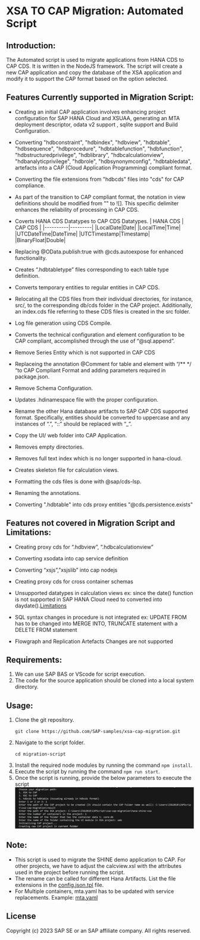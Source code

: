 XSA TO CAP Migration: Automated Script
=====================================
## Introduction:
The Automated script is used to migrate applications from HANA CDS to CAP CDS. It is written in the NodeJS framework. The script will create a new CAP application and copy the database of the XSA application and modify it to support the CAP format based on the option selected.

## Features Currently supported in Migration Script:
- Creating an initial CAP application involves enhancing project configuration for SAP HANA Cloud and XSUAA, generating an MTA deployment descriptor, odata v2 support , sqlite support and Build Configuration.
  
- Converting "hdbconstraint", "hdbindex", "hdbview", "hdbtable", "hdbsequence", "hdbprocedure", "hdbtablefunction", "hdbfunction", "hdbstructuredprivilege", "hdblibrary", "hdbcalculationview", "hdbanalyticprivilege",
"hdbrole", "hdbsynonymconfig", "hdbtabledata", artefacts into a CAP (Cloud Application Programming) compliant format.

- Converting the file extensions from "hdbcds" files into "cds" for CAP compliance.
  
- As part of the transition to CAP compliant format, the notation in view definitions should be modified from "" to ![]. This specific delimiter enhances the reliability of processing in CAP CDS.
  
- Coverts HANA CDS Datatypes to CAP CDS Datatypes.
       | HANA CDS | CAP CDS |
    |----------|---------|
    |LocalDate|Date|
    |LocalTime|Time|
    |UTCDateTime|DateTime|
    |UTCTimestamp|Timestamp|
    |BinaryFloat|Double|
  
- Replacing @OData.publish:true with @cds.autoexpose for enhanced functionality.
  
- Creates “.hdbtabletype” files corresponding to each table type definition.
  
- Converts temporary entities to regular entities in CAP CDS.
  
- Relocating all the CDS files from their individual directories, for instance, src/, to the corresponding db/cds folder in the CAP project. Additionally, an index.cds file referring to these CDS files is created in the src folder.
  
- Log file generation using CDS Compile.
  
- Converts the technical configuration and element configuration to be CAP compliant, accomplished through the use of “@sql.append”. 
- Remove Series Entity which is not supported in CAP CDS
  
- Replaceing the annotation  @Comment  for table and element with “/** */ “to CAP Compliant Format and adding parameters required in package.json.
  
- Remove Schema Configuration.
  
- Updates .hdinamespace file with the proper configuration.
  
- Rename the other Hana database artifacts to SAP CAP CDS supported format. Specifically, entities should be converted to uppercase and any instances of “.”, “::” should be replaced with “_”.
  
- Copy the UI/ web folder into CAP Application.
  
- Removes empty directories.
  
- Removes full text index which is no longer supported in hana-cloud.
  
- Creates skeleton file for calculation views.
  
- Formatting the cds files is done with @sap/cds-lsp.
  
- Renaming the annotations.

- Converting ".hdbtable" into cds proxy entities "@cds.persistence.exists"

## Features not covered in Migration Script and Limitations:

- Creating proxy cds for  “.hdbview”, “.hdbcalculationview”
  
- Converting xsodata into cap service definition
  
- Converting “xsjs”,”xsjslib” into cap nodejs
  
- Creating proxy cds for cross container schemas
  
- Unsupported datatypes in calculation views ex: since the date() function is not supported in SAP HANA Cloud need to converted into daydate().[Limitations](https://community.sap.com/t5/technology-blogs-by-sap/sap-hana-cloud-migration-common-code-remediations-after-conversion-of-xs/ba-p/13550738)
  
- SQL syntax changes in procedure is not integrated ex: UPDATE FROM has to be changed into MERGE INTO, TRUNCATE statement with a DELETE FROM statement
  
- Flowgraph and Replication Artefacts Changes  are not supported

## Requirements:

1. We can use SAP BAS or VScode for script execution.
2. The code for the source application should be cloned into a local system directory.

## Usage:

1. Clone the git repository.
    ```
    git clone https://github.com/SAP-samples/xsa-cap-migration.git
    ```
2. Navigate to the script folder.
   ```
   cd migration-script
   ```
3. Install the required node modules by running the command `npm install`.
4. Execute the script by running the command `npm run start`.
5. Once the script is running, provide the below parameters to execute the script
![parameters](./images/parameters.png)

## Note:
- This script is used to migrate the SHINE demo application to CAP. For other projects, we have to adjust the calcview.xsl with the attributes used in the project before running the script.
- The rename can be called for different Hana Artifacts. List the file extensions in the [config.json.tpl](config.json.tpl) file.
- For Multiple containers, mta.yaml has to be updated with service replacements. Example: [mta.yaml](https://github.com/SAP-samples/xsa-cap-migration/blob/main/hana-shine-cap/mta.yaml#L48-L56)

## License
Copyright (c) 2023 SAP SE or an SAP affiliate company. All rights reserved.
